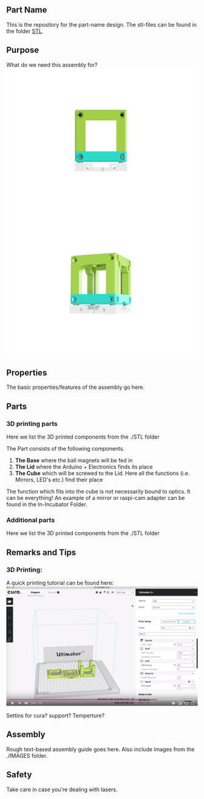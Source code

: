 ## Part Name
This is the repository for the part-name design. The stl-files can be found in the folder [STL](./STL).



## Purpose
What do we need this assembly for? 
![](./IMAGES/BASE_CUBE_v0_1.png)
![](./IMAGES/BASE_CUBE_v0_2.png)


## Properties
The basic properties/features of the assembly go here. 

## Parts

### 3D printing parts 
Here we list the 3D printed components from the ./STL folder


The Part consists of the following components. 

1. **The Base** where the ball magnets will be fed in
2. **The Lid** where the Arduino + Electronics finds its place
3. **The Cube** which will be screwed to the Lid. Here all the functions (i.e. Mirrors, LED's etc.) find their place


The function which fits into the cube is not necessarily bound to optics. It can be everything! 
An example of a mirror or raspi-cam adapter can be found in the In-Incubator Folder.

### Additional parts 
Here we list the 3D printed components from the ./STL folder

## Remarks and Tips 
### 3D Printing:

A quick printing tutorial can be found here:
[![UC2 YouSeeToo - How to print the base-cube?](./IMAGES/UC2_TutorialPrintYoutube.PNG)](https://www.youtube.com/watch?v=JswW8BexnC4&feature=youtu.be)

Settins for cura? support? Temperture? 

## Assembly
Rough text-based assembly guide goes here. Also include images from the ./IMAGES folder. 

## Safety
Take care in case you're dealing with lasers. 
